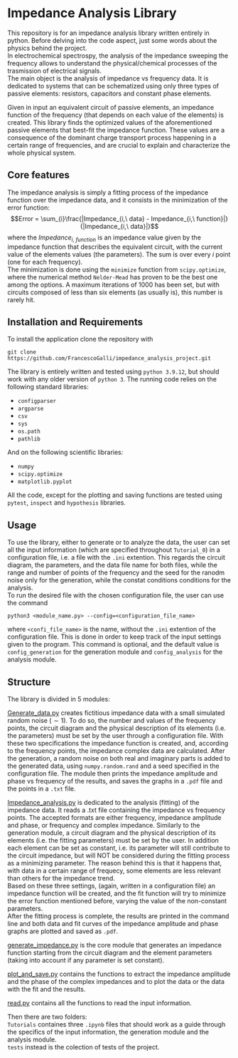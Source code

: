 # Impedance Analysis Library
This repository is for an impedance analysis library written entirely in
python. Before delving into the code aspect, just some words about the physics
behind the project.\
In electrochemical spectrospy, the analysis of the impedance sweeping
the frequency allows to understand the physical/chemical processes of the
trasmission of electrical signals.\
The main object is the analysis of impedance vs frequency data. It is
dedicated to systems that can be schematized using only three types of passive
elements: resistors, capacitors and constant phase elements.

Given in input an equivalent circuit of passive elements, an impedance
function of the frequency (that depends on each value of the elements) is
created. This library finds the optimized values of the aforementioned
passive elements that best-fit the impedance function. These values are a
consequence of the dominant charge transport process happening in a certain
range of frequencies, and are crucial to explain and characterize the whole
physical system.


## Core features
The impedance analysis is simply a fitting process of the impedance function
over the impedance data, and it consists in the minimization of the error
function:
$$Error = \sum_{i}\frac{|Impedance_{i,\ data} - Impedance_{i,\ function}|}
    {|Impedance_{i,\ data}|}$$
where the $Impedance_{i,\ function}$ is an impedance value given by the
impedance function that describes the equivalent circuit, with the current
value of the elements values (the parameters). The sum is over every $i$
point (one for each frequency).\
The minimization is done using the `minimize` function from `scipy.optimize`,
where the numerical method `Nelder-Mead` has proven to be the best one among
the options. A maximum iterations of 1000 has been set, but with circuits
composed of less than six elements (as usually is), this number is rarely hit.

## Installation and Requirements
To install the application clone the repository with
```
git clone https://github.com/FrancescoGalli/impedance_analysis_project.git
```

The library is entirely written and tested using `python 3.9.12`, but should
work with any older version of `python 3`. The running code relies on the
following standard libraries:
- `configparser`
- `argparse`
- `csv`
- `sys`
- `os.path`
- `pathlib`

And on the following scientific libraries:
- `numpy`
- `scipy.optimize`
- `matplotlib.pyplot`

All the code, except for the plotting and saving functions are tested using
`pytest`, `inspect` and `hypothesis` libraries.


## Usage
To use the library, either to generate or to analyze the data, the user can
set all the input information (which are specified throughout `Tutorial_0`)
in a configuration file, i.e. a file with the `.ini` extention.
This regards the circuit diagram, the parameters, and the data file name for
both files, while the range and number of points of the frequency and the
seed for the ranodm noise only for the generation, while the constat conditions
conditions for the analysis.\
To run the desired file with the chosen configuration file, the user can use
the command
```
python3 <module_name.py> --config=<configuration_file_name>
```
where `<confi_file_name>` is the name, without the `.ini` extention of the
configuration file. This is done in order to keep track of the input settings
given to the program. This command is optional, and the default value is
`config_generation` for the generation module and `config_analysis` for the
analysis module.

## Structure
The library is divided in 5 modules:

[Generate_data.py](https://github.com/FrancescoGalli/impedance_analysis_project/blob/main/generate_data.py) creates fictitious impedance data with a small simulated random noise
($\sim 1%$). To do so, the number and values of the frequency points, the
circuit diagram and the physical description of its elements (i.e. the
parameters) must be set by the user through a configuration file. With these
two specifications the impedance function is created, and, according to the
frequency points, the impedance complex data are calculated. After the
generation, a random noise on both real and imaginary parts is added to the
generated data, using `numpy.random.rand` and a seed specified in the
configuration file. The module then prints the impedance amplitude and
phase vs frequency of the results, and saves the graphs in a `.pdf` file and
the points in a `.txt` file.

[Impedance_analysis.py](https://github.com/FrancescoGalli/impedance_analysis_project/blob/main/impedance_analysis.py) is dedicated to the analysis (fitting) of the
impedance data. It reads a .txt file containing the impedance vs frequency
points. The accepted formats are either frequency, impedance amplitude and
phase, or frequency and complex impedance. Similarly to the generation module,
a circuit diagram and the physical description of its elements (i.e. the
fitting parameters) must be set by the user. In addition each element can be
set as constant, i.e. its parameter will still contribute to the circuit
impedance, but will NOT be considered during the fitting process as a minimizing
parameter. The reason behind this is that it happens that, with data in a
certain range of frequecy, some elements are less relevant than others for the
impedance trend.\
Based on these three settings, (again, written in a configuration file) an
impedance function will be created, and the fit function will try to minimize
the error function mentioned before, varying the value of the non-constant
parameters.\
After the fitting process is complete, the results are printed in the command
line and both data and fit curves of the impedance amplitude and phase graphs 
are plotted and saved as `.pdf`.

[generate_impedance.py](https://github.com/FrancescoGalli/impedance_analysis_project/blob/main/generate_impedance.py) is the core module that generates an impedance function
starting from the circuit diagram and the element parameters (taking into
account if any parameter is set constant).

[plot_and_save.py](https://github.com/FrancescoGalli/impedance_analysis_project/blob/main/plot_and_save.py) contains the functions to extract the impedance amplitude
and the phase of the complex impedances and to plot the data or the data
with the fit and the results.

[read.py](https://github.com/FrancescoGalli/impedance_analysis_project/blob/main/read.py)
contains all the functions to read the input information.

Then there are two folders:\
`Tutorials` containes three `.ipynb` files that
should work as a guide through the specifics of the input information, the
generation module and the analysis module.\
`tests` instead is the colection of tests of the project.
